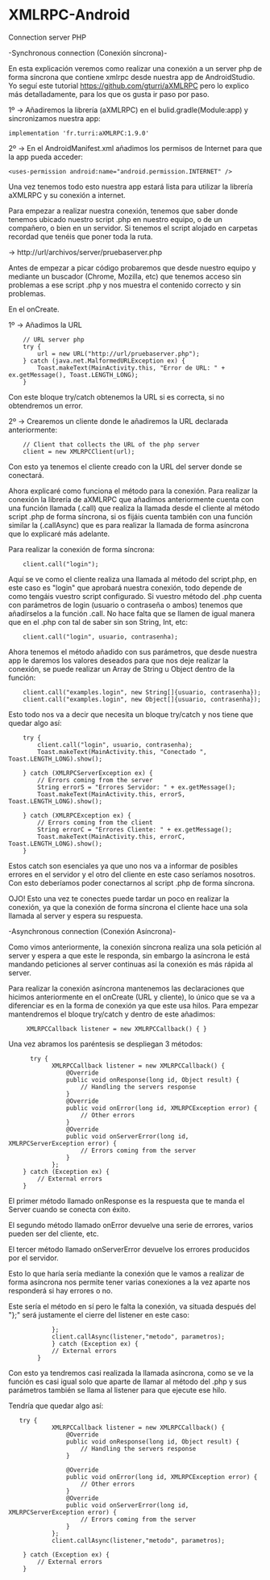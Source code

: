 # XMLRPC-Android
Connection server PHP

-Synchronous connection (Conexión síncrona)-

En esta explicación veremos como realizar una conexión a un server php de forma síncrona que contiene xmlrpc desde nuestra app de AndroidStudio. Yo seguí este tutorial https://github.com/gturri/aXMLRPC pero lo explico más detalladamente, para los que os gusta ir paso por paso.

1º -> Añadiremos la librería (aXMLRPC) en el bulid.gradle(Module:app) y sincronizamos nuestra app:

    implementation 'fr.turri:aXMLRPC:1.9.0'

2º  -> En el AndroidManifest.xml añadimos los permisos de Internet para que la app pueda acceder:

    <uses-permission android:name="android.permission.INTERNET" />
    
Una vez tenemos todo esto nuestra app estará lista para utilizar la librería aXMLRPC y su conexión a internet.

Para empezar a realizar nuestra conexión, tenemos que saber donde tenemos ubicado nuestro script .php en nuestro equipo, o de un compañero, o bien en un servidor. Si tenemos el script alojado en carpetas recordad que tenéis que poner toda la ruta.

-> http://url/archivos/server/pruebaserver.php

Antes de empezar a picar código probaremos que desde nuestro equipo y mediante un buscador (Chrome, Mozilla, etc) que tenemos acceso sin problemas a ese script .php y nos muestra el contenido correcto y sin problemas.

En el onCreate.

1º -> Añadimos la URL

        // URL server php
        try {
            url = new URL("http://url/pruebaserver.php");
        } catch (java.net.MalformedURLException ex) {
            Toast.makeText(MainActivity.this, "Error de URL: " + ex.getMessage(), Toast.LENGTH_LONG);
        }
Con este bloque try/catch obtenemos la URL si es correcta, si no obtendremos un error.

2º -> Crearemos un cliente donde le añadiremos la URL declarada anteriormente:

        // Client that collects the URL of the php server
        client = new XMLRPCClient(url);

Con esto ya tenemos el cliente creado con la URL del server donde se conectará.

Ahora explicaré como funciona el método para la conexión. 
Para realizar la conexión la librería de aXMLRPC que añadimos anteriormente cuenta con una función llamada (.call) que realiza la llamada desde el cliente al método script .php de forma síncrona, si os fijáis cuenta también con una función similar la (.callAsync) que es para realizar la llamada de forma asíncrona que lo explicaré más adelante.

Para realizar la conexión de forma síncrona:

        client.call("login");
        
Aquí se ve como el cliente realiza una llamada al método del script.php, en este caso es "login" que aprobará nuestra conexión, todo depende de como tengáis vuestro script configurado.
Si vuestro método del .php cuenta con parámetros de login (usuario o contraseña o ambos) tenemos que añadírselos a la función .call. 
No hace falta que se llamen de igual manera que en el .php con tal de saber sin son String, Int, etc:

        client.call("login", usuario, contrasenha);

Ahora tenemos el método añadido con sus parámetros, que desde nuestra app le daremos los valores deseados para que nos deje realizar la conexión, se puede realizar un Array de String u Object dentro de la función:

        client.call("examples.login", new String[]{usuario, contrasenha});
        client.call("examples.login", new Object[]{usuario, contrasenha});
        
 Esto todo nos va a decir que necesita un bloque try/catch y nos tiene que quedar algo así:

        try {
            client.call("login", usuario, contrasenha);
            Toast.makeText(MainActivity.this, "Conectado ", Toast.LENGTH_LONG).show();

        } catch (XMLRPCServerException ex) {
            // Errors coming from the server
            String errorS = "Errores Servidor: " + ex.getMessage();
            Toast.makeText(MainActivity.this, errorS, Toast.LENGTH_LONG).show();

        } catch (XMLRPCException ex) {
            // Errors coming from the client
            String errorC = "Errores Cliente: " + ex.getMessage();
            Toast.makeText(MainActivity.this, errorC, Toast.LENGTH_LONG).show();
        }
        
Estos catch son esenciales ya que uno nos va a informar de posibles errores en el servidor y el otro del cliente en este caso seríamos nosotros. Con esto deberíamos poder conectarnos al script .php de forma síncrona. 

OJO! Esto una vez te conectes puede tardar un poco en realizar la conexión, ya que la conexión de forma síncrona el cliente hace una sola llamada al server y espera su respuesta.

-Asynchronous connection (Conexión Asíncrona)-

Como vimos anteriormente, la conexión síncrona realiza una sola petición al server y espera a que este le responda, sin embargo la asíncrona le está mandando peticiones al server continuas así la conexión es más rápida al server.

Para realizar la conexión asíncrona mantenemos las declaraciones que hicimos anteriormente en el onCreate (URL y cliente), lo único que se va a diferenciar es en la forma de conexión ya que este usa hilos. Para empezar mantendremos el bloque try/catch y dentro de este añadimos:

         XMLRPCCallback listener = new XMLRPCCallback() { }

Una vez abramos los paréntesis se despliegan 3 métodos:

          try {
                XMLRPCCallback listener = new XMLRPCCallback() {
                    @Override
                    public void onResponse(long id, Object result) {
                        // Handling the servers response
                    }
                    @Override
                    public void onError(long id, XMLRPCException error) {
                        // Other errors
                    }
                    @Override
                    public void onServerError(long id, XMLRPCServerException error) {
                        // Errors coming from the server
                    }
                };
        } catch (Exception ex) {
            // External errors
        }

El primer método llamado onResponse es la respuesta que te manda el Server cuando se conecta con éxito.

El segundo método llamado onError devuelve una serie de errores, varios pueden ser del cliente, etc.

El tercer método llamado onServerError devuelve los errores producidos por el servidor.

Esto lo que haría sería mediante la conexión que le vamos a realizar de forma asíncrona nos permite tener varias conexiones a la vez aparte nos responderá si hay errores o no. 

Este sería el método en sí pero le falta la conexión, va situada después del "};" será justamente el cierre del listener en este caso:

                };
                client.callAsync(listener,"metodo", parametros);
                } catch (Exception ex) {
                // External errors
            }

Con esto ya tendremos casi realizada la llamada asíncrona, como se ve la función es casi igual solo que aparte de llamar al método del .php y sus parámetros también se llama al listener para que ejecute ese hilo. 

Tendría que quedar algo así:

       try {
                XMLRPCCallback listener = new XMLRPCCallback() {
                    @Override
                    public void onResponse(long id, Object result) {
                        // Handling the servers response
                    }

                    @Override
                    public void onError(long id, XMLRPCException error) {
                        // Other errors
                    }
                    @Override
                    public void onServerError(long id, XMLRPCServerException error) {
                        // Errors coming from the server
                    }
                };
                client.callAsync(listener,"metodo", parametros);

        } catch (Exception ex) {
            // External errors
        }


